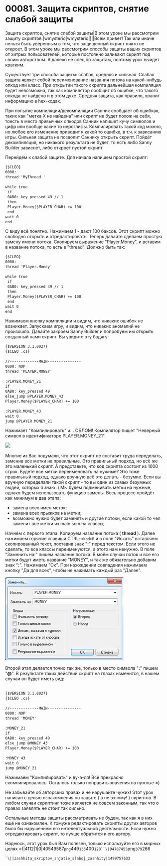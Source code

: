 # 00081. Защита скриптов, снятие слабой защиты

Защита скриптов, снятие слабой защиты|В этом уроке мы рассмотрим защиту скриптов.|wmysterio|wmysterio||||Всем привет! Так или иначе нельзя быть уверенным в том, что защищенный скрипт никто не откроет. В этом уроке мы рассмотрим способы защиты ваших скриптов от хитрых пользователей, которые постоянно заливают скрипт под своим авторством. Я далеко не спец по защитам, поэтому урок выйдет кратким.

Существует три способа защиты: слабая, средняя и сильная. Слабая защита являет собой переименование названия потока на какой-нибудь опкод или класс. При открытии такого скрипта дальнейшая компиляция будет невозможна, так как компилятор сообщит об ошибке, что такого опкода не найдено и в этом духе. Средняя защита, как правило, хранит информацию в hex-кодах.

При попытке компиляции/декомпиляции Санник сообщает об ошибкак, таких как "метка X не найдена" или скрипт не будет похож на себя, тоесть в место привычных опкодов Санник напишет кучу символов и цифр или вообще какие то иероглифы. Компилировать такой код можно, но любое его изменение приводит к какой то ошибке, в т.ч. к зависанию игры. Сильная защита не позволит Саннику открыть скрипт. Пойдёт декомпиляция, но никакого результата не будет, то есть либо Sanny Builder зависнет, либо откроет пустой скрипт.

Перейдём к слабой защите. Для начала напишем простой скрипт:

```
{$CLEO}
0000:
thread 'MyThread '

while true
 if
 0AB0: key_pressed 49 // 1
 then
 Player.Money($PLAYER_CHAR) += 100
 end
wait 0
end
```

С виду всё понятно. Нажимаем 1 - дают 100 баксов. Этот скрипт можно свободно открыть и отредактировать. Теперь давайте сделаем простую замену имени потока. Скопируем выражение "Player.Money", и вставим в название потока, то есть в "thread". Должно быть так:

```
{$CLEO}
0000:
thread 'Player.Money'

while true
 if
 0AB0: key_pressed 49 // 1
 then
 Player.Money($PLAYER_CHAR) += 100
 end
wait 0
end
```

Нажимаем кнопку компиляции и видим, что никаких ошибок не возникает. Запускаем игру, и видим, что никаких аномалий не произошло. Давайте закроем Sanny Builder и попробуем им открыть созданный нами скрипт. Вы увидите эту бадягу:

```
{$VERSION 3.1.0027}
{$CLEO .cs}

//-------------MAIN---------------
0000: NOP 
thread 'PLAYER.MONEY' 

:PLAYER.MONEY_21
if 
0AB0: key_pressed 49 
else_jump @PLAYER.MONEY_43 
Player.Money($PLAYER_CHAR) += 100

:PLAYER.MONEY_43
wait 0 
jump @PLAYER.MONEY_21
```

Нажимает "Компилировать" и... ОБЛОМ! Компилятор пишет "Неверный символ в идентификаторе PLAYER.MONEY\_21".

![](https://github.com/wmysterio/scm-scripting-lessons/raw/resources/\_pu/1/40549587.png)

Многие из Вас подумали, что этот скрипт не составит труда переделать, заменив все метки на правильные. Это правильный подход, но всё же это маленький скрипт. А представьте, что код скрипта состоит из 1000 строк. Будете все метки переименовать на нужные? Это тоже правильный подход, однако вручную всё это делать - безумие. Если вы вручную переделали такой скрипт - то вы один из самых безумных людей, которых я знаю :) Мы будем подменивать метки на нужные, однако будем использовать функцию замены. Весь процесс пройдёт как минимум в два этапа:

* замена всех имен меток;
* замена всех прыжков на метки;
* возможно нужно будет заменять и другие потоки, если какой то чел заменит все метки из main.scm на классы;

Начнём с первого этапа. Копируем название потока ( **thread** ). Далее нажимаем горячие клавиши CTRL`+<kbd>R` и в поле "Искать" вставляем скопированный текст, поставив знак "**:**" перед текстом. Если этого не сделать, то все классы переименуются, а этого нам ненужно. В поле "Заменить на:" пишем название потока. В моём случаи поток и все его метки будут иметь название "MONEY", и так же обязательно добавим знак "**:**". Нажимаем "Ок". При нахождении совпадения нажимаем кнопку "Да для всех", чтобы не нажимать каждый раз "Далее".

![](../../\_pu/1/94787455.png)

Второй этап делается точно так же, только в место символа "**:**" пишем "**@**". В результате таких действий скрипт на глазах изменится, в нашем случаи он будет иметь вид:

```

{$VERSION 3.1.0027}
{$CLEO .cs}
 
//-------------MAIN---------------
0000: NOP 
thread 'MONEY' 
 
:MONEY_21
if 
0AB0: key_pressed 49 
else_jump @MONEY_43 
Player.Money($PLAYER_CHAR) += 100
 
:MONEY_43
wait 0 
jump @MONEY_21
```

Нажимаем "Компилировать" и ву-а-ля! Всё прекрасно скомпилировалось. Осталось только поправить значения на нужные =)

Не забывайте об авторских правах и не нарушайте чужих! Этот урок написан с целью ознакомления по защите ( а не взлому! ) скриптов. В любом случаи скриптинг тоже является не совсем законным, так что о правах заявлять не стоит так сильно.

Остальные методы защиты рассматривать не будем, так как я в них ещё не ознакомлен. К томуже редактировать скрипты других авторов было бы нарушением его интелектуальной деятельности. Если нужно отредактировать скрипт, то лучше обратится к его автору.

Надеюсь, этот урок был Вам полезен, только используйте его в мирных целях =)|4112|1|0|40549587`png`449`135`400`120``\|94787455`png`379`266

```
`\||zashhita_skriptov_snjatie_slaboj_zashhity|1499757633
```
